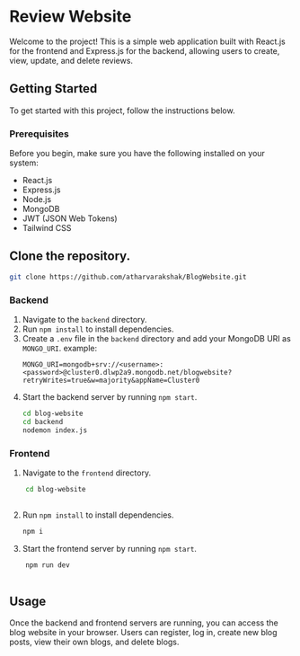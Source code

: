 # Review Website 

Welcome to the project! This is a simple web application built with React.js for the frontend and Express.js for the backend, allowing users to create, view, update, and delete reviews.

## Getting Started

To get started with this project, follow the instructions below.

### Prerequisites

Before you begin, make sure you have the following installed on your system:


- React.js
- Express.js
- Node.js
- MongoDB
- JWT (JSON Web Tokens)
- Tailwind CSS


## Clone the repository.
   ```bash
   git clone https://github.com/atharvarakshak/BlogWebsite.git
   ```

### Backend

1. Navigate to the `backend` directory.
2. Run `npm install` to install dependencies.
3. Create a `.env` file in the `backend` directory and add your MongoDB URI as `MONGO_URI`.
example:
    ```
    MONGO_URI=mongodb+srv://<username>:<password>@cluster0.dlwp2a9.mongodb.net/blogwebsite?retryWrites=true&w=majority&appName=Cluster0  
    ```
4. Start the backend server by running `npm start`.
    ```bash
    cd blog-website
    cd backend
    nodemon index.js
   ```

### Frontend
1. Navigate to the `frontend` directory.
```bash
    cd blog-website
    
   ```
2. Run `npm install` to install dependencies.
    ```bash
    npm i
    ```
3. Start the frontend server by running `npm start`.
```bash
    npm run dev
    
   ```

## Usage
Once the backend and frontend servers are running, you can access the blog website in your browser. Users can register, log in, create new blog posts, view their own blogs,  and delete blogs.
